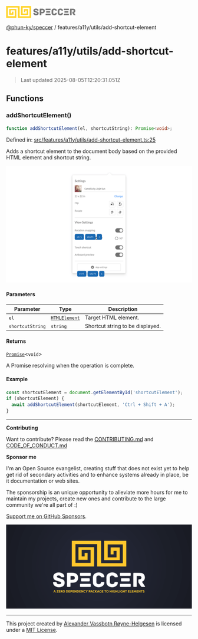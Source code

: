 <div><img alt="SPECCER logo" src="https://raw.githubusercontent.com/phun-ky/speccer/main/public/logo-speccer-horizontal-colored-package.svg?raw=true" style="max-height:32px;"/></div>

[@phun-ky/speccer](../../../README.md) /
features/a11y/utils/add-shortcut-element

# features/a11y/utils/add-shortcut-element

> Last updated 2025-08-05T12:20:31.051Z

## Functions

### addShortcutElement()

```ts
function addShortcutElement(el, shortcutString): Promise<void>;
```

Defined in:
[src/features/a11y/utils/add-shortcut-element.ts:25](https://github.com/phun-ky/speccer/blob/main/src/features/a11y/utils/add-shortcut-element.ts#L25)

Adds a shortcut element to the document body based on the provided HTML element
and shortcut string.

![Screenshot of speccer a11y shortcuts in use](https://github.com/phun-ky/speccer/blob/main/public/speccer-a11y-shortcuts-light.png?raw=true)

#### Parameters

| Parameter        | Type                                                                    | Description                      |
| ---------------- | ----------------------------------------------------------------------- | -------------------------------- |
| `el`             | [`HTMLElement`](https://developer.mozilla.org/docs/Web/API/HTMLElement) | Target HTML element.             |
| `shortcutString` | `string`                                                                | Shortcut string to be displayed. |

#### Returns

[`Promise`](https://developer.mozilla.org/docs/Web/JavaScript/Reference/Global_Objects/Promise)<`void`>

A Promise resolving when the operation is complete.

#### Example

```ts
const shortcutElement = document.getElementById('shortcutElement');
if (shortcutElement) {
  await addShortcutElement(shortcutElement, 'Ctrl + Shift + A');
}
```

---

**Contributing**

Want to contribute? Please read the
[CONTRIBUTING.md](https://github.com/phun-ky/speccer/blob/main/CONTRIBUTING.md)
and
[CODE_OF_CONDUCT.md](https://github.com/phun-ky/speccer/blob/main/CODE_OF_CONDUCT.md)

**Sponsor me**

I'm an Open Source evangelist, creating stuff that does not exist yet to help
get rid of secondary activities and to enhance systems already in place, be it
documentation or web sites.

The sponsorship is an unique opportunity to alleviate more hours for me to
maintain my projects, create new ones and contribute to the large community
we're all part of :)

[Support me on GitHub Sponsors](https://github.com/sponsors/phun-ky).

![Speccer banner, with logo and slogan: A zero dependency package to annotate or highlight elements](https://github.com/phun-ky/speccer/blob/main/public/speccer-banner.png?raw=true)

---

This project created by [Alexander Vassbotn Røyne-Helgesen](http://phun-ky.net)
is licensed under a [MIT License](https://choosealicense.com/licenses/mit/).
